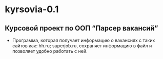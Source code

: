 # kyrsovia-0.1

## Курсовой проект по ООП “Парсер вакансий”

- Программа, которая получает информацию о вакансиях с таких сайтов как: hh.ru; superjob.ru, сохраняет информацию в файл и позволяет удобно работать с ней.
